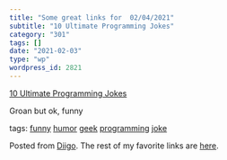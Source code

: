 ```yaml
---
title: "Some great links for  02/04/2021"
subtitle: "10 Ultimate Programming Jokes"
category: "301"
tags: []
date: "2021-02-03"
type: "wp"
wordpress_id: 2821
---
```

[10 Ultimate Programming Jokes](https://link.medium.com/gybRfn32zdb) 

Groan but ok, funny

 tags: [funny](https://www.diigo.com/user/pitosalas/funny) [humor](https://www.diigo.com/user/pitosalas/humor) [geek](https://www.diigo.com/user/pitosalas/geek) [programming](https://www.diigo.com/user/pitosalas/programming) [joke](https://www.diigo.com/user/pitosalas/joke)

Posted from [Diigo](https://www.diigo.com). The rest of my favorite links are [here](https://www.diigo.com/user/pitosalas).